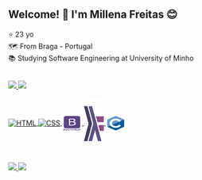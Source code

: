 ## Welcome! 💜 I'm Millena Freitas 😊

⭐ 23 yo <br>
🗺️ From Braga - Portugal <br>
📚 Studying Software Engineering at University of Minho

<br>

<div>
  <a href="https://github.com/freitasmillena">
    <img height="180em" src="https://github-readme-stats.vercel.app/api?username=freitasmillena&show_icons=true&theme=dracula&include_all_commits=true&count_private=true"/>
  <img height="180em" src="https://github-readme-stats.vercel.app/api/top-langs/?username=freitasmillena&layout=compact&langs_count=7&theme=dracula"/>
</div>
  
<div style="display: inline_block"><br>
 
  <img align="center" alt="HTML" height="30" width="60" src="https://img.shields.io/badge/HTML5-E34F26?style=for-the-badge&logo=html5&logoColor=white">
  <img align="center" alt="CSS" height="30" width="65" src="https://img.shields.io/badge/CSS3-1572B6?style=for-the-badge&logo=css3&logoColor=white">
  <img align="center" alt="Millena-Bootstrap" height="30" width="40" src="https://raw.githubusercontent.com/devicons/devicon/master/icons/bootstrap/bootstrap-plain-wordmark.svg">
  <img align="center" alt="Millena-Haskell" height="100" width="40" src="https://raw.githubusercontent.com/devicons/devicon/master/icons/haskell/haskell-original.svg">
  <img align="center" alt="Millena-C" height="30" width="40" src="https://raw.githubusercontent.com/devicons/devicon/master/icons/c/c-original.svg">
  
</div>
  
##

<div> 
  <a href="https://www.instagram.com/freitaasmillena/" target="_blank">
    <img src="https://img.shields.io/badge/-Instagram-%23E4405F?style=for-the-badge&logo=instagram&logoColor=white" target="_blank">
    </a>
  <a href="mailto:freitasmillena27@gmail.com" target="_blank">
    <img src="https://img.shields.io/badge/Gmail-D14836?style=for-the-badge&logo=gmail&logoColor=white">
    </a>

 


